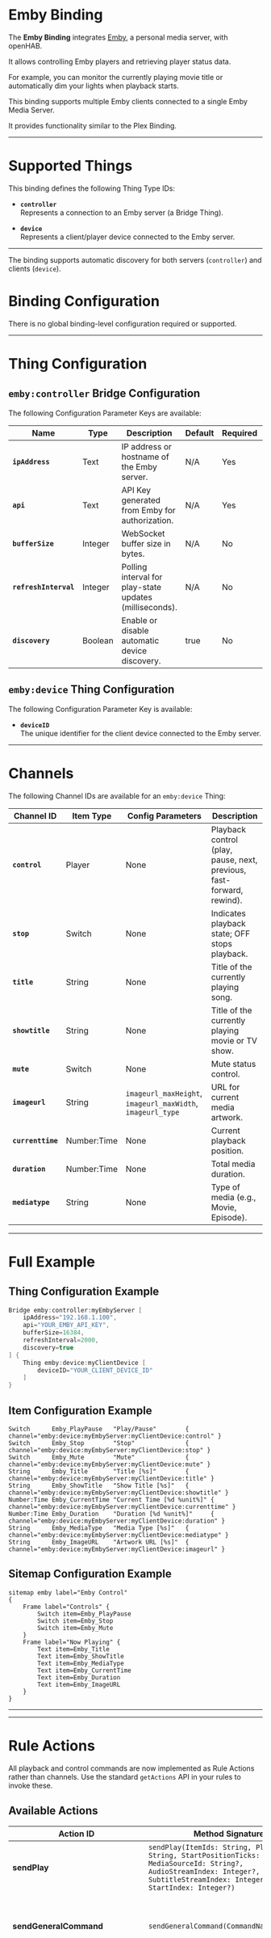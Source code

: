 # Emby Binding

The **Emby Binding** integrates [Emby](https://emby.media/), a personal media server, with openHAB.

It allows controlling Emby players and retrieving player status data.

For example, you can monitor the currently playing movie title or automatically dim your lights when playback starts.

This binding supports multiple Emby clients connected to a single Emby Media Server.

It provides functionality similar to the Plex Binding.

---

# Supported Things

This binding defines the following Thing Type IDs:

- **`controller`**  
  Represents a connection to an Emby server (a Bridge Thing).

- **`device`**  
  Represents a client/player device connected to the Emby server.

---

The binding supports automatic discovery for both servers (`controller`) and clients (`device`).

# Binding Configuration

There is no global binding-level configuration required or supported.

---

# Thing Configuration

## `emby:controller` Bridge Configuration

The following Configuration Parameter Keys are available:

| Name | Type | Description | Default | Required | Advanced |
|------|------|-------------|---------|----------|----------|
| **`ipAddress`** | Text | IP address or hostname of the Emby server. | N/A | Yes | No |
| **`api`** | Text | API Key generated from Emby for authorization. | N/A | Yes | No |
| **`bufferSize`** | Integer | WebSocket buffer size in bytes. | N/A | No | No |
| **`refreshInterval`** | Integer | Polling interval for play-state updates (milliseconds). | N/A | No | No |
| **`discovery`** | Boolean | Enable or disable automatic device discovery. | true | No | Yes |

## `emby:device` Thing Configuration

The following Configuration Parameter Key is available:

- **`deviceID`**  
  The unique identifier for the client device connected to the Emby server.

---

# Channels

The following Channel IDs are available for an `emby:device` Thing:

| Channel ID | Item Type | Config Parameters | Description |
|------------|-----------|-------------------|-------------|
| **`control`** | Player | None | Playback control (play, pause, next, previous, fast-forward, rewind). |
| **`stop`** | Switch | None | Indicates playback state; OFF stops playback. |
| **`title`** | String | None | Title of the currently playing song. |
| **`showtitle`** | String | None | Title of the currently playing movie or TV show. |
| **`mute`** | Switch | None | Mute status control. |
| **`imageurl`** | String | `imageurl_maxHeight`, `imageurl_maxWidth`, `imageurl_type` | URL for current media artwork. |
| **`currenttime`** | Number:Time | None | Current playback position. |
| **`duration`** | Number:Time | None | Total media duration. |
| **`mediatype`** | String | None | Type of media (e.g., Movie, Episode). |

---

# Full Example

## Thing Configuration Example

```java
Bridge emby:controller:myEmbyServer [
    ipAddress="192.168.1.100",
    api="YOUR_EMBY_API_KEY",
    bufferSize=16384,
    refreshInterval=2000,
    discovery=true
] {
    Thing emby:device:myClientDevice [
        deviceID="YOUR_CLIENT_DEVICE_ID"
    ]
}
```

## Item Configuration Example

```text
Switch      Emby_PlayPause   "Play/Pause"        { channel="emby:device:myEmbyServer:myClientDevice:control" }
Switch      Emby_Stop        "Stop"              { channel="emby:device:myEmbyServer:myClientDevice:stop" }
Switch      Emby_Mute        "Mute"              { channel="emby:device:myEmbyServer:myClientDevice:mute" }
String      Emby_Title       "Title [%s]"        { channel="emby:device:myEmbyServer:myClientDevice:title" }
String      Emby_ShowTitle   "Show Title [%s]"   { channel="emby:device:myEmbyServer:myClientDevice:showtitle" }
Number:Time Emby_CurrentTime "Current Time [%d %unit%]" { channel="emby:device:myEmbyServer:myClientDevice:currenttime" }
Number:Time Emby_Duration    "Duration [%d %unit%]"     { channel="emby:device:myEmbyServer:myClientDevice:duration" }
String      Emby_MediaType   "Media Type [%s]"   { channel="emby:device:myEmbyServer:myClientDevice:mediatype" }
String      Emby_ImageURL    "Artwork URL [%s]"  { channel="emby:device:myEmbyServer:myClientDevice:imageurl" }
```

## Sitemap Configuration Example

```text
sitemap emby label="Emby Control"
{
    Frame label="Controls" {
        Switch item=Emby_PlayPause
        Switch item=Emby_Stop
        Switch item=Emby_Mute
    }
    Frame label="Now Playing" {
        Text item=Emby_Title
        Text item=Emby_ShowTitle
        Text item=Emby_MediaType
        Text item=Emby_CurrentTime
        Text item=Emby_Duration
        Text item=Emby_ImageURL
    }
}
```

---

---

# Rule Actions

All playback and control commands are now implemented as Rule Actions rather than channels. Use the standard `getActions` API in your rules to invoke these.

## Available Actions

| Action ID                     | Method Signature                                                                            | Description                                                                                               |
|-------------------------------|---------------------------------------------------------------------------------------------|-----------------------------------------------------------------------------------------------------------|
| **sendPlay**                  | `sendPlay(ItemIds: String, PlayCommand: String, StartPositionTicks: Integer?, MediaSourceId: String?, AudioStreamIndex: Integer?, SubtitleStreamIndex: Integer?, StartIndex: Integer?)` | Send a play command with optional parameters to an Emby player.                                            |
| **sendGeneralCommand**        | `sendGeneralCommand(CommandName: String)`                                                   | Send a generic Emby control command (e.g., MoveUp, ToggleMute, GoHome).                                     |
| **sendGeneralCommandWithArgs**| `sendGeneralCommandWithArgs(CommandName: String, Arguments: String)`                        | Send a generic Emby control command with a JSON arguments blob (e.g., SetVolume, DisplayMessage, etc.).    |

## Example Rule (XTend)

```xtend
rule "Play Movie on Emby"
when
    Item MySwitch changed to ON
then
    val embyActions = getActions("emby", "emby:device:myServer:myDevice")
    // Play item IDs "abc,def" immediately
    embyActions.sendPlay("abc,def", "PlayNow", null, null, null, null, null)
end
```

## Example Rule (JavaScript)

```javascript
// inside a JS Scripting rule
let emby = actions.getActions("emby", "emby:device:myServer:myDevice");
emby.sendGeneralCommand("ToggleMute");
```

---

# References

- [Emby Remote Control API Documentation](https://github.com/MediaBrowser/Emby/wiki/Remote-control)

---
